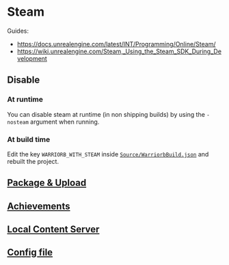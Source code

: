 # Steam

Guides:
- https://docs.unrealengine.com/latest/INT/Programming/Online/Steam/
- https://wiki.unrealengine.com/Steam,_Using_the_Steam_SDK_During_Development

## Disable

### At runtime

You can disable steam at runtime (in non shipping builds) by using the `-nosteam` argument when running.

### At build time

Edit the key `WARRIORB_WITH_STEAM` inside [`Source/WarriorbBuild.json`](/Source/WarriorbBuild.json) and rebuilt the project.


## [Package & Upload](./PackageAndUpload.md)

## [Achievements](./Achievements.md)

## [Local Content Server](./LocalContentServer.md)

## [Config file]((./Config.md))
